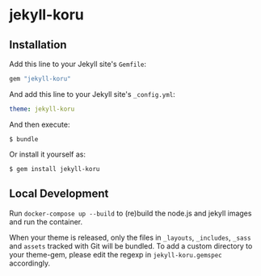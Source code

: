 # jekyll-koru

## Installation

Add this line to your Jekyll site's `Gemfile`:

```ruby
gem "jekyll-koru"
```

And add this line to your Jekyll site's `_config.yml`:

```yaml
theme: jekyll-koru
```

And then execute:

    $ bundle

Or install it yourself as:

    $ gem install jekyll-koru

## Local Development

Run `docker-compose up --build` to (re)build the node.js and jekyll images and run the container.

When your theme is released, only the files in `_layouts`, `_includes`, `_sass` and `assets` tracked with Git will be bundled.
To add a custom directory to your theme-gem, please edit the regexp in `jekyll-koru.gemspec` accordingly.



